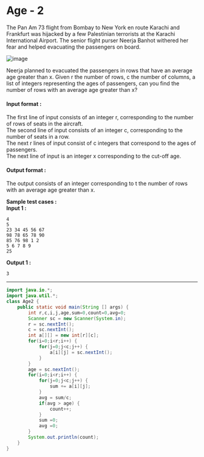 # Age - 2

The Pan Am 73 flight from Bombay to New York en route Karachi and Frankfurt was hijacked by a few Palestinian terrorists at the Karachi International Airport. The senior flight purser Neerja Banhot withered her fear and helped evacuating the passengers on board.

![image](https://github.com/king-ronin04/Java-Learning/assets/103017387/a5b382a6-9d44-4ab0-91ea-43e2992585d9)


Neerja planned to evacuated the passengers in rows that have an average age greater than x. Given r the number of rows, c the number of columns, a list of integers representing the ages of passengers, can you find the number of rows with an average age greater than x?

#### Input format :
The first line of input consists of an integer r, corresponding to the number of rows of seats in the aircraft.
<br>
The second line of input consists of an integer c, corresponding to the number of seats in a row.
<br>
The next r lines of input consist of c integers that correspond to the ages of passengers.
<br>
The next line of input is an integer x corresponding to the cut-off age.

#### Output format :
The output consists of an integer corresponding to t the number of rows with an average age greater than x.

**Sample test cases :<br>
Input 1 :**
```
4
5
23 34 45 56 67
98 78 65 78 90
85 76 98 1 2
5 6 7 8 9
25
```
**Output 1 :**
```
3
```



-------------------------------------------------------------------------------------------------------------------------------------------------------------------

```java
import java.io.*;
import java.util.*;
class Age2 {
	public static void main(String [] args) {
		int r,c,i,j,age,sum=0,count=0,avg=0;
		Scanner sc = new Scanner(System.in);
		r = sc.nextInt();
		c = sc.nextInt();
		int a[][] = new int[r][c];
		for(i=0;i<r;i++) {
			for(j=0;j<c;j++) {
				a[i][j] = sc.nextInt();
			}
		}
		age = sc.nextInt();
		for(i=0;i<r;i++) {
			for(j=0;j<c;j++) {
				sum += a[i][j];
			}
			avg = sum/c;
			if(avg > age) {
				count++;
			}
			sum =0;
			avg =0;
		}
		System.out.println(count);
	}
}

```
